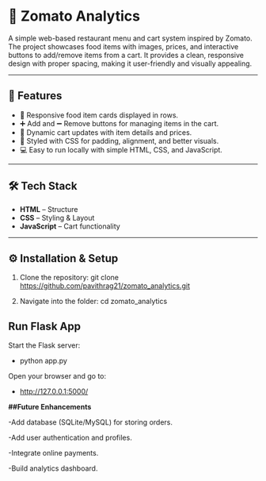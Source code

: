 # 🍴 Zomato Analytics

A simple web-based restaurant menu and cart system inspired by Zomato. The project showcases food items with images, prices, and interactive buttons to add/remove items from a cart. It provides a clean, responsive design with proper spacing, making it user-friendly and visually appealing.

---

## 🚀 Features
- 📌 Responsive food item cards displayed in rows.  
- ➕ Add and ➖ Remove buttons for managing items in the cart.  
- 🛒 Dynamic cart updates with item details and prices.  
- 🎨 Styled with CSS for padding, alignment, and better visuals.  
- 💻 Easy to run locally with simple HTML, CSS, and JavaScript.

---

## 🛠️ Tech Stack
- **HTML** – Structure  
- **CSS** – Styling & Layout  
- **JavaScript** – Cart functionality  


---

## ⚙️ Installation & Setup
1. Clone the repository:
   git clone https://github.com/pavithrag21/zomato_analytics.git

2. Navigate into the folder:
    cd zomato_analytics
   
## Run Flask App

Start the Flask server:

  - python app.py

Open your browser and go to:

  - http://127.0.0.1:5000/

**##Future Enhancements**

  -Add database (SQLite/MySQL) for storing orders.

  -Add user authentication and profiles.

  -Integrate online payments.

  -Build analytics dashboard.
